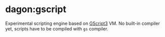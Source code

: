 # dagon:gscript

Experimental scripting engine based on [GScript3](https://github.com/gecko0307/gscript3) VM. No built-in compiler yet, scripts have to be compiled with `gs` compiler.
